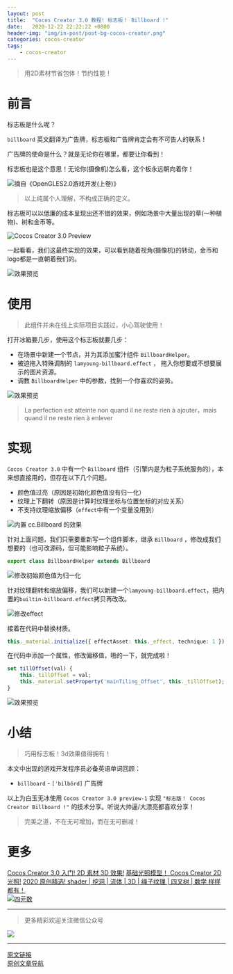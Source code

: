 ```yaml
---
layout: post
title:  "Cocos Creator 3.0 教程! 标志板！ Billboard !"
date:   2020-12-22 22:22:22 +0800
header-img: "img/in-post/post-bg-cocos-creator.png"
categories: cocos-creator
tags:
    - cocos-creator
---
```


>  用2D素材节省包体！节约性能！

# 前言

标志板是什么呢？

`billboard` 英文翻译为广告牌，标志板和广告牌肯定会有不可告人的联系！ 

广告牌的使命是什么？就是无论你在哪里，都要让你看到！

标志板也是这个意思！无论你(摄像机)怎么看，这个板永远朝向着你！

![摘自《OpenGLES2.0游戏开发(上卷)》](/img/in-post/202012/22-01.png)    

> 以上纯属个人理解，不构成正确的定义。

标志板可以以低廉的成本呈现出还不错的效果，例如场景中大量出现的草(一种植物)、树和金币等。  

![Cocos Creator 3.0 Preview](/img/in-post/202012/22-02.gif)    

一起看看，我们这最终实现的效果，可以看到随着视角(摄像机)的转动，金币和logo都是一直朝着我们的。

![效果预览](/img/in-post/202012/22-03.gif)    



# 使用

> 此组件并未在线上实际项目实践过，小心驾驶使用！

打开冰箱要几步，使用这个标志板就要几步：
- 在场景中新建一个节点，并为其添加蜜汁组件 `BillboardHelper`。
- 被迫拖入特殊调制的 `lamyoung-billboard.effect` ， 拖入你想要或不想要展示的图片资源。
- 调教 `BillboardHelper` 中的参数，找到一个你喜欢的姿势。

![效果预览](/img/in-post/202012/22-04.gif)   


> La perfection est atteinte non quand il ne reste rien à ajouter，mais quand il ne reste rien à enlever



# 实现

`Cocos Creator 3.0` 中有一个 `Billboard` 组件（引擎内是为粒子系统服务的），本来想直接用的，但存在以下几个问题。
- 颜色值过亮（原因是初始化颜色值没有归一化）
- 纹理上下翻转（原因是计算时纹理坐标与位置坐标的对应关系）
- 不支持纹理缩放偏移（`effect`中有一个变量没用到）

![内置 cc.Billboard 的效果](/img/in-post/202012/22-05.gif)    

针对上面问题，我们只需要重新写一个组件脚本，继承 `Billboard` ，修改成我们想要的（也可改源码，但可能影响粒子系统）。

```ts
export class BillboardHelper extends Billboard 
```

![修改初始颜色值为归一化](/img/in-post/202012/22-06.png)    


针对纹理翻转和缩放偏移，我们可以新建一个`lamyoung-billboard.effect`，把内置的`builtin-billboard.effect`拷贝再改改。

![修改effect](/img/in-post/202012/22-07.png)    

接着在代码中替换材质。  

```ts
this._material.initialize({ effectAsset: this._effect, technique: 1 });
```

在代码中添加一个属性，修改偏移值，啪的一下，就完成啦！  

```ts
set tillOffset(val) {
    this._tillOffset = val;
    this._material.setProperty('mainTiling_Offset', this._tillOffset);
}
```
![效果预览](/img/in-post/202012/22-08.gif)      


# 小结

> 巧用标志板！3d效果值得拥有！

本文中出现的游戏开发程序员必备英语单词回顾：
- `billboard` - `[ˈbilbôrd]`  广告牌
 
以上为白玉无冰使用 `Cocos Creator 3.0 preview-1` 实现 `"标志版！ Cocos Creator Billboard !"` 的技术分享。听说大帅逼/大漂亮都喜欢分享！    

> 完美之道，不在无可增加，而在无可删减！



# 更多
[Cocos Creator 3.0 入门! 2D 素材 3D 效果!](https://mp.weixin.qq.com/s/xHYOzirlAZlbr9Ljuq7NdQ)
[基础光照模型！ Cocos Creator 2D 光照!](https://mp.weixin.qq.com/s/RtARzTb9KahZ70Ct5r8GRw)
[2020 原创精选! shader | 挖洞 | 流体 | 3D | 绳子纹理 | 四叉树 | 数学 样样都有！](https://mp.weixin.qq.com/s/ZrIPUEs9mnpPqV4dN_DIGA)   
[![四元数](/img/in-post/title/20201021.jpg)](https://mp.weixin.qq.com/s/zwF5PcR96gazP1k-IzXEPg)   


---

> 更多精彩欢迎关注微信公众号

![](/img/qrcode.jpg)  

---  

[原文链接](https://mp.weixin.qq.com/s/KV7fyF0kvqqOjf01ZbqbmA)  
[原创文章导航](https://mp.weixin.qq.com/s/Ht0kIbaeBEds_wUeUlu8JQ)   